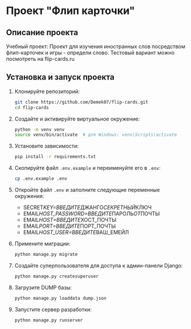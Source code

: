 # Проект "Флип карточки"

## Описание проекта

Учебный проект: Проект для изучения иностранных слов посредством флип-карточек и игры - определи слово.
Тестовый вариант можно посмотреть на flip-cards.ru

## Установка и запуск проекта

1. Клонируйте репозиторий:

   ```bash
   git clone https://github.com/Demek07/flip-cards.git
   cd flip-cards
   ```

2. Создайте и активируйте виртуальное окружение:

   ```bash
   python -m venv venv
   source venv/bin/activate  # для Windows: venv\Scripts\activate
   ```

3. Установите зависимости:

   ```bash
   pip install -r requirements.txt
   ```

4. Скопируйте файл `.env.example` и переименуйте его в `.env`:

   ```bash
   cp .env.example .env
   ```

5. Откройте файл `.env` и заполните следующие переменные окружения:

   - SECRET*KEY=ВВЕДИТЕ*ДЖАНГО*СЕКРЕТНЫЙ*КЛЮЧ
   - EMAIL*HOST_PASSWORD=ВВЕДИТЕ*ПАРОЛЬ*ОТ*ПОЧТЫ
   - EMAIL*HOST=ВВЕДИТЕ*ХОСТ_ПОЧТЫ
   - EMAIL*PORT=ВВЕДИТЕ*ПОРТ_ПОЧТЫ
   - EMAIL*HOST_USER=ВВЕДИТЕ*ВАШ_ЕМЕЙЛ

6. Примените миграции:

   ```bash
   python manage.py migrate
   ```

7. Создайте суперпользователя для доступа к админ-панели Django:

   ```bash
   python manage.py createsuperuser
   ```

8. Загрузите DUMP базы:

   ```bash
   python manage.py loaddata dump.json
   ```

9. Запустите сервер разработки:
   ```bash
   python manage.py runserver
   ```
